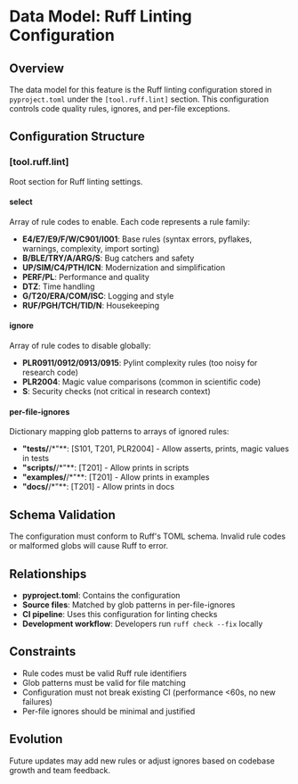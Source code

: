 # Data Model: Ruff Linting Configuration

## Overview
The data model for this feature is the Ruff linting configuration stored in `pyproject.toml` under the `[tool.ruff.lint]` section. This configuration controls code quality rules, ignores, and per-file exceptions.

## Configuration Structure

### [tool.ruff.lint]
Root section for Ruff linting settings.

#### select
Array of rule codes to enable. Each code represents a rule family:
- **E4/E7/E9/F/W/C901/I001**: Base rules (syntax errors, pyflakes, warnings, complexity, import sorting)
- **B/BLE/TRY/A/ARG/S**: Bug catchers and safety
- **UP/SIM/C4/PTH/ICN**: Modernization and simplification
- **PERF/PL**: Performance and quality
- **DTZ**: Time handling
- **G/T20/ERA/COM/ISC**: Logging and style
- **RUF/PGH/TCH/TID/N**: Housekeeping

#### ignore
Array of rule codes to disable globally:
- **PLR0911/0912/0913/0915**: Pylint complexity rules (too noisy for research code)
- **PLR2004**: Magic value comparisons (common in scientific code)
- **S**: Security checks (not critical in research context)

#### per-file-ignores
Dictionary mapping glob patterns to arrays of ignored rules:
- **"tests/**/*"**: [S101, T201, PLR2004] - Allow asserts, prints, magic values in tests
- **"scripts/**/*"**: [T201] - Allow prints in scripts
- **"examples/**/*"**: [T201] - Allow prints in examples
- **"docs/**/*"**: [T201] - Allow prints in docs

## Schema Validation
The configuration must conform to Ruff's TOML schema. Invalid rule codes or malformed globs will cause Ruff to error.

## Relationships
- **pyproject.toml**: Contains the configuration
- **Source files**: Matched by glob patterns in per-file-ignores
- **CI pipeline**: Uses this configuration for linting checks
- **Development workflow**: Developers run `ruff check --fix` locally

## Constraints
- Rule codes must be valid Ruff rule identifiers
- Glob patterns must be valid for file matching
- Configuration must not break existing CI (performance <60s, no new failures)
- Per-file ignores should be minimal and justified

## Evolution
Future updates may add new rules or adjust ignores based on codebase growth and team feedback.